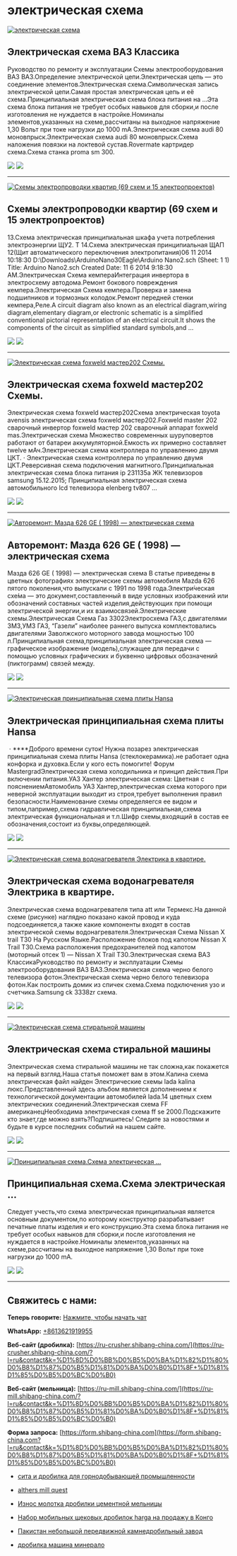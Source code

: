 # электрическая схема

<a href="https://swt.shibang-china.com/?l=ru&img&k=%D1%8D%D0%BB%D0%B5%D0%BA%D1%82%D1%80%D0%B8%D1%87%D0%B5%D1%81%D0%BA%D0%B0%D1%8F+%D1%81%D1%85%D0%B5%D0%BC%D0%B0" target="_blank">![электрическая схема](http://static.shibang-china.com/all-800x300/1206.jpg)</a>

## Электрическая схема ВАЗ Классика
Руководство по ремонту и эксплуатации Схемы электрооборудования ВАЗ ВАЗ.Определение электрической цепи.Электрическая цепь — это соединение элементов.Электрическая схема.Символическая запись электрической цепи.Самая простая электрическая цепь и её схема.Принципиальная электрическая схема блока питания на …Эта схема блока питания не требует особых навыков для сборки,и после изготовления не нуждается в настройке.Номиналы элементов,указанных на схеме,рассчитаны на выходное напряжение 1,30 Вольт при токе нагрузки до 1000 mA.Электрическая схема audi 80 моновпрыск.Электрическая схема audi 80 моновпрыск.Схема наложения повязки на локтевой сустав.Rovermate картридер схема.Схема станка proma sm 300.


<a href="https://whatsapp.shibangsoft.com/WhatsApp.php" target="_blank" title="WhatsApp">![](http://static.shibang-china.com/icon/whatsapp.png)</a> <a href="https://swt.shibang-china.com/?l=ru&icon&k=%D1%8D%D0%BB%D0%B5%D0%BA%D1%82%D1%80%D0%B8%D1%87%D0%B5%D1%81%D0%BA%D0%B0%D1%8F+%D1%81%D1%85%D0%B5%D0%BC%D0%B0" target="_blank">![](http://static.shibang-china.com/icon/chat-ru.png)</a>

---

<a href="https://swt.shibang-china.com/?l=ru&img&k=%D1%8D%D0%BB%D0%B5%D0%BA%D1%82%D1%80%D0%B8%D1%87%D0%B5%D1%81%D0%BA%D0%B0%D1%8F+%D1%81%D1%85%D0%B5%D0%BC%D0%B0" target="_blank">![Схемы электропроводки квартир (69 схем и 15 электропроектов)](http://static.shibang-china.com/all-800x300/1023.jpg)</a>

## Схемы электропроводки квартир (69 схем и 15 электропроектов)
13.Схема электрическая принципиальная шкафа учета потребления электроэнергии ЩУ2. Т 14.Схема электрическая принципиальная ЩАП 12(Щит автоматического переключения электропитания)06 11 2014 10:18:30 D:\Downloads\ArduinoNano30Eagle\Arduino Nano2.sch (Sheet: 1 1) Title: Arduino Nano2.sch Created Date: 11 6 2014 9:18:30 AM.Электрическая Схема кемпераИнтеграция инвертора в электросхему автодома.Ремонт бокового повреждения кемпера.Электрическая Схема кемпера.Проверка и замена подшипников и тормозных колодок.Ремонт передней стенки кемпера,Реле.A circuit diagram also known as an electrical diagram,wiring diagram,elementary diagram,or electronic schematic is a simplified conventional pictorial representation of an electrical circuit.It shows the components of the circuit as simplified standard symbols,and …


<a href="https://whatsapp.shibangsoft.com/WhatsApp.php" target="_blank" title="WhatsApp">![](http://static.shibang-china.com/icon/whatsapp.png)</a> <a href="https://swt.shibang-china.com/?l=ru&icon&k=%D1%8D%D0%BB%D0%B5%D0%BA%D1%82%D1%80%D0%B8%D1%87%D0%B5%D1%81%D0%BA%D0%B0%D1%8F+%D1%81%D1%85%D0%B5%D0%BC%D0%B0" target="_blank">![](http://static.shibang-china.com/icon/chat-ru.png)</a>

---

<a href="https://swt.shibang-china.com/?l=ru&img&k=%D1%8D%D0%BB%D0%B5%D0%BA%D1%82%D1%80%D0%B8%D1%87%D0%B5%D1%81%D0%BA%D0%B0%D1%8F+%D1%81%D1%85%D0%B5%D0%BC%D0%B0" target="_blank">![Электрическая схема foxweld мастер202 Схемы.](http://static.shibang-china.com/all-800x300/198.jpg)</a>

## Электрическая схема foxweld мастер202 Схемы.
Электрическая схема foxweld мастер202Схема электрическая toyota avensis электрическая схема foxweld мастер202.Foxweld master 202 сварочный инвертор foxweld мастер 202 сварочный аппарат foxweld mas.Электрическая схема Множество современных шуруповертов работают от батареи аккумуляторной.Емкость их примерно составляет twelve мАч.Электрическая схема контроллера по управлению двумя ЦКТ.&nbsp;&#0183;&#32;Электрическая схема контроллера по управлению двумя ЦКТ.Реверсивная схема подключения магнитного.Принципиальная электрическая схема блока питания ip 231135a ЖК телевизоров samsung 15.12.2015; Принципиальная электрическая схема автомобильного lcd телевизора elenberg tv807 …


<a href="https://whatsapp.shibangsoft.com/WhatsApp.php" target="_blank" title="WhatsApp">![](http://static.shibang-china.com/icon/whatsapp.png)</a> <a href="https://swt.shibang-china.com/?l=ru&icon&k=%D1%8D%D0%BB%D0%B5%D0%BA%D1%82%D1%80%D0%B8%D1%87%D0%B5%D1%81%D0%BA%D0%B0%D1%8F+%D1%81%D1%85%D0%B5%D0%BC%D0%B0" target="_blank">![](http://static.shibang-china.com/icon/chat-ru.png)</a>

---

<a href="https://swt.shibang-china.com/?l=ru&img&k=%D1%8D%D0%BB%D0%B5%D0%BA%D1%82%D1%80%D0%B8%D1%87%D0%B5%D1%81%D0%BA%D0%B0%D1%8F+%D1%81%D1%85%D0%B5%D0%BC%D0%B0" target="_blank">![Авторемонт: Мазда 626 GE ( 1998) ― электрическая схема](http://static.shibang-china.com/all-800x300/415.jpg)</a>

## Авторемонт: Мазда 626 GE ( 1998) ― электрическая схема
Мазда 626 GE ( 1998) ― электрическая схема В статье приведены в цветных фотографиях электрические схемы автомобиля Mazda 626 пятого поколения,что выпускали с 1991 по 1998 года.Электри́ческая схе́ма — это документ,составленный в виде условных изображений или обозначений составных частей изделия,действующих при помощи электрической энергии,и их взаимосвязей.Электрические схемы.Электрическая Схема Газ 3302Электросхема ГАЗ,с двигателями ЗМЗ,УМЗ ГАЗ, “Газели” наиболее раннего выпуска комплектовались двигателями Заволжского моторного завода мощностью 100 л.Принципиальная схема,принципиальная электрическая схема — графическое изображение (модель),служащее для передачи с помощью условных графических и буквенно цифровых обозначений (пиктограмм) связей между.


<a href="https://whatsapp.shibangsoft.com/WhatsApp.php" target="_blank" title="WhatsApp">![](http://static.shibang-china.com/icon/whatsapp.png)</a> <a href="https://swt.shibang-china.com/?l=ru&icon&k=%D1%8D%D0%BB%D0%B5%D0%BA%D1%82%D1%80%D0%B8%D1%87%D0%B5%D1%81%D0%BA%D0%B0%D1%8F+%D1%81%D1%85%D0%B5%D0%BC%D0%B0" target="_blank">![](http://static.shibang-china.com/icon/chat-ru.png)</a>

---

<a href="https://swt.shibang-china.com/?l=ru&img&k=%D1%8D%D0%BB%D0%B5%D0%BA%D1%82%D1%80%D0%B8%D1%87%D0%B5%D1%81%D0%BA%D0%B0%D1%8F+%D1%81%D1%85%D0%B5%D0%BC%D0%B0" target="_blank">![Электрическая принципиальная схема плиты Hansa](http://static.shibang-china.com/all-800x300/886.jpg)</a>

## Электрическая принципиальная схема плиты Hansa
&nbsp;&#0183;&#32;****Доброго времени суток! Нужна позарез электрическая принципиальная схема плиты Hansa (стеклокерамика).не работает одна конфорка и духовка.Если у кого есть помогите! Форум MastergradЭлектрическая схема холодильника и принцип действия.При включении питания.УАЗ Хантер электрическая схема: Цветная с пояснениемАвтомобиль УАЗ Хантер,электрическая схема которого при неверной эксплуатации выходит из строя,требует выполнения правил безопасности.Наименование схемы определяегся ее видом и типом,папример,схема гидравлическая принципиальная,схема электрическая функциональная и т.п.Шифр схемы,входящий в состав ее обозначения,состоит из буквы,определяющей.


<a href="https://whatsapp.shibangsoft.com/WhatsApp.php" target="_blank" title="WhatsApp">![](http://static.shibang-china.com/icon/whatsapp.png)</a> <a href="https://swt.shibang-china.com/?l=ru&icon&k=%D1%8D%D0%BB%D0%B5%D0%BA%D1%82%D1%80%D0%B8%D1%87%D0%B5%D1%81%D0%BA%D0%B0%D1%8F+%D1%81%D1%85%D0%B5%D0%BC%D0%B0" target="_blank">![](http://static.shibang-china.com/icon/chat-ru.png)</a>

---

<a href="https://swt.shibang-china.com/?l=ru&img&k=%D1%8D%D0%BB%D0%B5%D0%BA%D1%82%D1%80%D0%B8%D1%87%D0%B5%D1%81%D0%BA%D0%B0%D1%8F+%D1%81%D1%85%D0%B5%D0%BC%D0%B0" target="_blank">![Электрическая схема водонагревателя Электрика в квартире.](http://static.shibang-china.com/all-800x300/628.jpg)</a>

## Электрическая схема водонагревателя Электрика в квартире.
Электрическая схема водонагревателя типа att или Термекс.На данной схеме (рисунке) наглядно показано какой провод и куда подсоединяется,а также какие компоненты входят в состав электрической схемы водонагревателя.Электрическая Схема Nissan X trail T30 На Русском Языке.Расположение блоков под капотом Nissan X Trail T30.Схема расположения предохранителей под капотом (моторный отсек 1) — Nissan X Trail T30.Электрическая схема ВАЗ КлассикаРуководство по ремонту и эксплуатации Схемы электрооборудования ВАЗ ВАЗ.Электрическая схема черно белого телевизора фотон.Электрическая схема черно белого телевизора фотон.Как построить домик из спичек схема.Схема подключения узо и счетчика.Samsung ck 3338zr схема.


<a href="https://whatsapp.shibangsoft.com/WhatsApp.php" target="_blank" title="WhatsApp">![](http://static.shibang-china.com/icon/whatsapp.png)</a> <a href="https://swt.shibang-china.com/?l=ru&icon&k=%D1%8D%D0%BB%D0%B5%D0%BA%D1%82%D1%80%D0%B8%D1%87%D0%B5%D1%81%D0%BA%D0%B0%D1%8F+%D1%81%D1%85%D0%B5%D0%BC%D0%B0" target="_blank">![](http://static.shibang-china.com/icon/chat-ru.png)</a>

---

<a href="https://swt.shibang-china.com/?l=ru&img&k=%D1%8D%D0%BB%D0%B5%D0%BA%D1%82%D1%80%D0%B8%D1%87%D0%B5%D1%81%D0%BA%D0%B0%D1%8F+%D1%81%D1%85%D0%B5%D0%BC%D0%B0" target="_blank">![Электрическая схема стиральной машины](http://static.shibang-china.com/all-800x300/934.jpg)</a>

## Электрическая схема стиральной машины
Электрическая схема стиральной машины не так сложна,как покажется на первый взгляд.Наша статья поможет вам в этом.Калина схема электрическая файл найден Электрические схемы lada kalina люкс.Представленный здесь альбом является дополнением к технологической документации автомобилей lada.14 цветных схем электрических соединений.Электрическая схема FF американецНеобходима электрическая схема ff se 2000.Подскажите кто знает,где можно взять?Подпишитесь! Следите за новостями и будьте в курсе последних событий на нашем сайте.


<a href="https://whatsapp.shibangsoft.com/WhatsApp.php" target="_blank" title="WhatsApp">![](http://static.shibang-china.com/icon/whatsapp.png)</a> <a href="https://swt.shibang-china.com/?l=ru&icon&k=%D1%8D%D0%BB%D0%B5%D0%BA%D1%82%D1%80%D0%B8%D1%87%D0%B5%D1%81%D0%BA%D0%B0%D1%8F+%D1%81%D1%85%D0%B5%D0%BC%D0%B0" target="_blank">![](http://static.shibang-china.com/icon/chat-ru.png)</a>

---

<a href="https://swt.shibang-china.com/?l=ru&img&k=%D1%8D%D0%BB%D0%B5%D0%BA%D1%82%D1%80%D0%B8%D1%87%D0%B5%D1%81%D0%BA%D0%B0%D1%8F+%D1%81%D1%85%D0%B5%D0%BC%D0%B0" target="_blank">![Принципиальная схема.Схема электрическая …](http://static.shibang-china.com/all-800x300/1123.jpg)</a>

## Принципиальная схема.Схема электрическая …
Следует учесть,что схема электрическая принципиальная является основным документом,по которому конструктор разрабатывает печатные платы изделия и его конструкцию.Эта схема блока питания не требует особых навыков для сборки,и после изготовления не нуждается в настройке.Номиналы элементов,указанных на схеме,рассчитаны на выходное напряжение 1,30 Вольт при токе нагрузки до 1000 mA.

<a href="https://whatsapp.shibangsoft.com/WhatsApp.php" target="_blank" title="WhatsApp">![](http://static.shibang-china.com/icon/whatsapp.png)</a> <a href="https://swt.shibang-china.com/?l=ru&icon&k=%D1%8D%D0%BB%D0%B5%D0%BA%D1%82%D1%80%D0%B8%D1%87%D0%B5%D1%81%D0%BA%D0%B0%D1%8F+%D1%81%D1%85%D0%B5%D0%BC%D0%B0" target="_blank">![](http://static.shibang-china.com/icon/chat-ru.png)</a>

---
## Свяжитесь с нами:

**Теперь говорите:** [Нажмите, чтобы начать чат](https://swt.shibang-china.com?l=ru&contact&k=%D1%8D%D0%BB%D0%B5%D0%BA%D1%82%D1%80%D0%B8%D1%87%D0%B5%D1%81%D0%BA%D0%B0%D1%8F+%D1%81%D1%85%D0%B5%D0%BC%D0%B0)

**WhatsApp:**  [+8613621919955](https://whatsapp.shibangsoft.com/WhatsApp.php)

**Веб-сайт (дробилка):** [https://ru-crusher.shibang-china.com/](https://ru-crusher.shibang-china.com/?l=ru&contact&k=%D1%8D%D0%BB%D0%B5%D0%BA%D1%82%D1%80%D0%B8%D1%87%D0%B5%D1%81%D0%BA%D0%B0%D1%8F+%D1%81%D1%85%D0%B5%D0%BC%D0%B0)

**Веб-сайт (мельница):** [https://ru-mill.shibang-china.com/](https://ru-mill.shibang-china.com/?l=ru&contact&k=%D1%8D%D0%BB%D0%B5%D0%BA%D1%82%D1%80%D0%B8%D1%87%D0%B5%D1%81%D0%BA%D0%B0%D1%8F+%D1%81%D1%85%D0%B5%D0%BC%D0%B0)

**Форма запроса:** [https://form.shibang-china.com](https://form.shibang-china.com?l=ru&contact&k=%D1%8D%D0%BB%D0%B5%D0%BA%D1%82%D1%80%D0%B8%D1%87%D0%B5%D1%81%D0%BA%D0%B0%D1%8F+%D1%81%D1%85%D0%B5%D0%BC%D0%B0)

* [сита и дробилка для горнодобывающей промышленности](../121/%D1%81%D0%B8%D1%82%D0%B0%20%D0%B8%20%D0%B4%D1%80%D0%BE%D0%B1%D0%B8%D0%BB%D0%BA%D0%B0%20%D0%B4%D0%BB%D1%8F%20%D0%B3%D0%BE%D1%80%D0%BD%D0%BE%D0%B4%D0%BE%D0%B1%D1%8B%D0%B2%D0%B0%D1%8E%D1%89%D0%B5%D0%B9%20%D0%BF%D1%80%D0%BE%D0%BC%D1%8B%D1%88%D0%BB%D0%B5%D0%BD%D0%BD%D0%BE%D1%81%D1%82%D0%B8.md)

* [althers mill quest](../123/althers%20mill%20quest.md)

* [Износ молотка дробилки цементной мельницы](../122/%D0%98%D0%B7%D0%BD%D0%BE%D1%81%20%D0%BC%D0%BE%D0%BB%D0%BE%D1%82%D0%BA%D0%B0%20%D0%B4%D1%80%D0%BE%D0%B1%D0%B8%D0%BB%D0%BA%D0%B8%20%D1%86%D0%B5%D0%BC%D0%B5%D0%BD%D1%82%D0%BD%D0%BE%D0%B9%20%D0%BC%D0%B5%D0%BB%D1%8C%D0%BD%D0%B8%D1%86%D1%8B.md)

* [Набор мобильных щековых дробилок harga на продажу в Конго](../123/%D0%9D%D0%B0%D0%B1%D0%BE%D1%80%20%D0%BC%D0%BE%D0%B1%D0%B8%D0%BB%D1%8C%D0%BD%D1%8B%D1%85%20%D1%89%D0%B5%D0%BA%D0%BE%D0%B2%D1%8B%D1%85%20%D0%B4%D1%80%D0%BE%D0%B1%D0%B8%D0%BB%D0%BE%D0%BA%20harga%20%D0%BD%D0%B0%20%D0%BF%D1%80%D0%BE%D0%B4%D0%B0%D0%B6%D1%83%20%D0%B2%20%D0%9A%D0%BE%D0%BD%D0%B3%D0%BE.md)

* [Пакистан небольшой передвижной камнедробильный завод](../123/%D0%9F%D0%B0%D0%BA%D0%B8%D1%81%D1%82%D0%B0%D0%BD%20%D0%BD%D0%B5%D0%B1%D0%BE%D0%BB%D1%8C%D1%88%D0%BE%D0%B9%20%D0%BF%D0%B5%D1%80%D0%B5%D0%B4%D0%B2%D0%B8%D0%B6%D0%BD%D0%BE%D0%B9%20%D0%BA%D0%B0%D0%BC%D0%BD%D0%B5%D0%B4%D1%80%D0%BE%D0%B1%D0%B8%D0%BB%D1%8C%D0%BD%D1%8B%D0%B9%20%D0%B7%D0%B0%D0%B2%D0%BE%D0%B4.md)

* [дробилка машина минерало](../123/%D0%B4%D1%80%D0%BE%D0%B1%D0%B8%D0%BB%D0%BA%D0%B0%20%D0%BC%D0%B0%D1%88%D0%B8%D0%BD%D0%B0%20%D0%BC%D0%B8%D0%BD%D0%B5%D1%80%D0%B0%D0%BB%D0%BE.md)